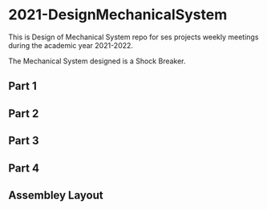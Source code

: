 # 2021-DesignMechanicalSystem
This is Design of Mechanical System repo for ses projects weekly meetings during the academic year 2021-2022.

The Mechanical System designed is a Shock Breaker.

## Part 1

## Part 2

## Part 3

## Part 4

## Assembley Layout
